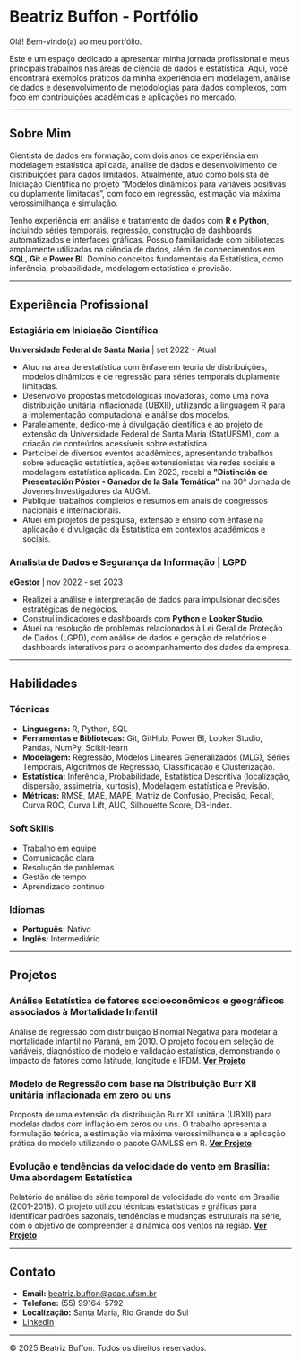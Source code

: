 # Beatriz Buffon - Portfólio

Olá! Bem-vindo(a) ao meu portfólio.

Este é um espaço dedicado a apresentar minha jornada profissional e meus principais trabalhos nas áreas de ciência de dados e estatística. Aqui, você encontrará exemplos práticos da minha experiência em modelagem, análise de dados e desenvolvimento de metodologias para dados complexos, com foco em contribuições acadêmicas e aplicações no mercado.

---

## Sobre Mim
Cientista de dados em formação, com dois anos de experiência em modelagem estatística aplicada, análise de dados e desenvolvimento de distribuições para dados limitados. Atualmente, atuo como bolsista de Iniciação Científica no projeto “Modelos dinâmicos para variáveis positivas ou duplamente limitadas”, com foco em regressão, estimação via máxima verossimilhança e simulação.

Tenho experiência em análise e tratamento de dados com **R e Python**, incluindo séries temporais, regressão, construção de dashboards automatizados e interfaces gráficas. Possuo familiaridade com bibliotecas amplamente utilizadas na ciência de dados, além de conhecimentos em **SQL**, **Git** e **Power BI**. Domino conceitos fundamentais da Estatística, como inferência, probabilidade, modelagem estatística e previsão.

---

## Experiência Profissional

### Estagiária em Iniciação Científica
**Universidade Federal de Santa Maria** | set 2022 - Atual
* Atuo na área de estatística com ênfase em teoria de distribuições, modelos dinâmicos e de regressão para séries temporais duplamente limitadas.
* Desenvolvo propostas metodológicas inovadoras, como uma nova distribuição unitária inflacionada (UBXII), utilizando a linguagem R para a implementação computacional e análise dos modelos.
* Paralelamente, dedico-me à divulgação científica e ao projeto de extensão da Universidade Federal de Santa Maria (StatUFSM), com a criação de conteúdos acessíveis sobre estatística.
* Participei de diversos eventos acadêmicos, apresentando trabalhos sobre educação estatística, ações extensionistas via redes sociais e modelagem estatística aplicada. Em 2023, recebi a **"Distinción de Presentación Póster - Ganador de la Sala Temática"** na 30ª Jornada de Jóvenes Investigadores da AUGM.
* Publiquei trabalhos completos e resumos em anais de congressos nacionais e internacionais.
* Atuei em projetos de pesquisa, extensão e ensino com ênfase na aplicação e divulgação da Estatística em contextos acadêmicos e sociais.

### Analista de Dados e Segurança da Informação | LGPD
**eGestor** | nov 2022 - set 2023
* Realizei a análise e interpretação de dados para impulsionar decisões estratégicas de negócios.
* Construí indicadores e dashboards com **Python** e **Looker Studio**.
* Atuei na resolução de problemas relacionados à Lei Geral de Proteção de Dados (LGPD), com análise de dados e geração de relatórios e dashboards interativos para o acompanhamento dos dados da empresa.

---

## Habilidades

### Técnicas
* **Linguagens:** R, Python, SQL
* **Ferramentas e Bibliotecas:** Git, GitHub, Power BI, Looker Studio, Pandas, NumPy, Scikit-learn
* **Modelagem:** Regressão, Modelos Lineares Generalizados (MLG), Séries Temporais, Algoritmos de Regressão, Classificação e Clusterização.
* **Estatística:** Inferência, Probabilidade, Estatística Descritiva (localização, dispersão, assimetria, kurtosis), Modelagem estatística e Previsão.
* **Métricas:** RMSE, MAE, MAPE, Matriz de Confusão, Precisão, Recall, Curva ROC, Curva Lift, AUC, Silhouette Score, DB-Index.

### Soft Skills
* Trabalho em equipe
* Comunicação clara
* Resolução de problemas
* Gestão de tempo
* Aprendizado contínuo

### Idiomas
* **Português:** Nativo
* **Inglês:** Intermediário

---

## Projetos

### Análise Estatística de fatores socioeconômicos e geográficos associados à Mortalidade Infantil
Análise de regressão com distribuição Binomial Negativa para modelar a mortalidade infantil no Paraná, em 2010. O projeto focou em seleção de variáveis, diagnóstico de modelo e validação estatística, demonstrando o impacto de fatores como latitude, longitude e IFDM.
[**Ver Projeto**](https://github.com/beatrizbuffon21/trabalho_mlg)

### Modelo de Regressão com base na Distribuição Burr XII unitária inflacionada em zero ou uns
Proposta de uma extensão da distribuição Burr XII unitária (UBXII) para modelar dados com inflação em zeros ou uns. O trabalho apresenta a formulação teórica, a estimação via máxima verossimilhança e a aplicação prática do modelo utilizando o pacote GAMLSS em R.
[**Ver Projeto**](https://github.com/beatrizbuffon21/series-temporais)

### Evolução e tendências da velocidade do vento em Brasília: Uma abordagem Estatística
Relatório de análise de série temporal da velocidade do vento em Brasília (2001-2018). O projeto utilizou técnicas estatísticas e gráficas para identificar padrões sazonais, tendências e mudanças estruturais na série, com o objetivo de compreender a dinâmica dos ventos na região.
[**Ver Projeto**](https://github.com/beatrizbuffon21/unit-BurrXII-inflated)

---

## Contato
* **Email:** [beatriz.buffon@acad.ufsm.br](mailto:beatriz.buffon@acad.ufsm.br)
* **Telefone:** (55) 99164-5792
* **Localização:** Santa Maria, Rio Grande do Sul
* [LinkedIn](https://www.linkedin.com/in/beatriz-woos-buffon-102ab5191/)


---

© 2025 Beatriz Buffon. Todos os direitos reservados.
